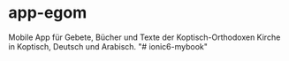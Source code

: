 # app-egom
Mobile App für Gebete, Bücher und Texte der Koptisch-Orthodoxen Kirche in Koptisch, Deutsch und Arabisch.
"# ionic6-mybook" 
